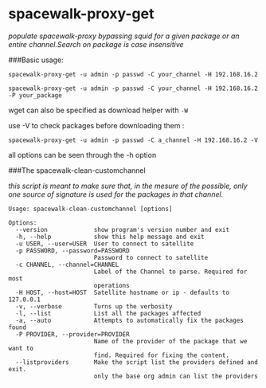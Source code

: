spacewalk-proxy-get
===================

*populate spacewalk-proxy bypassing squid for a given package or an entire channel.Search on package is case insensitive*

###Basic usage:
~~~
spacewalk-proxy-get -u admin -p passwd -C your_channel -H 192.168.16.2
 
spacewalk-proxy-get -u admin -p passwd -C your_channel -H 192.168.16.2 -P your_package
~~~ 

wget can also be specified as download helper with `-W`

use -V to check packages before downloading them :

~~~
spacewalk-proxy-get -u admin -p passwd -C a_channel -H 192.168.16.2 -V
~~~

all options can be seen through the -h option

###The spacewalk-clean-customchannel

*this script is meant to make sure that, in the mesure of the possible, only one source of signature is used for the packages in that channel.*

~~~
Usage: spacewalk-clean-customchannel [options]

Options:
  --version             show program's version number and exit
  -h, --help            show this help message and exit
  -u USER, --user=USER  User to connect to satellite
  -p PASSWORD, --password=PASSWORD
                        Password to connect to satellite
  -c CHANNEL, --channel=CHANNEL
                        Label of the Channel to parse. Required for most
                        operations
  -H HOST, --host=HOST  Satellite hostname or ip - defaults to 127.0.0.1
  -v, --verbose         Turns up the verbosity
  -l, --list            List all the packages affected
  -a, --auto            Attempts to automatically fix the packages found
  -P PROVIDER, --provider=PROVIDER
                        Name of the provider of the package that we want to
                        find. Required for fixing the content.
  --listproviders       Make the script list the providers defined and exit.
                        only the base org admin can list the providers
~~~
